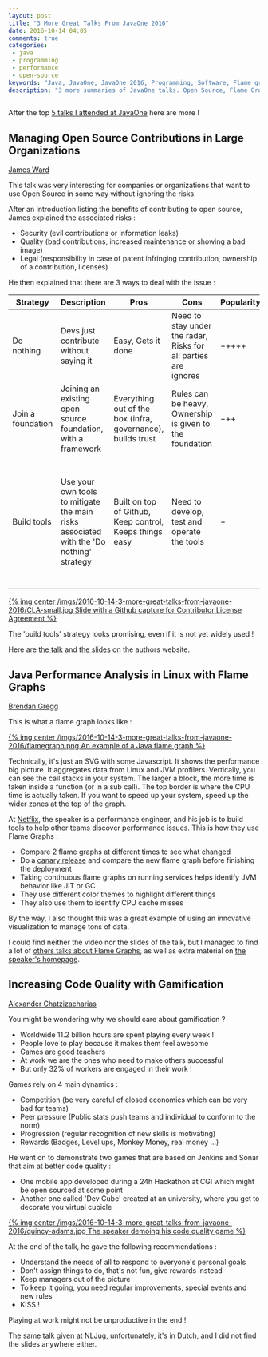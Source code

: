 ```yaml
---
layout: post
title: "3 More Great Talks From JavaOne 2016"
date: 2016-10-14 04:05
comments: true
categories:
 - java
 - programming
 - performance
 - open-source
keywords: "Java, JavaOne, JavaOne 2016, Programming, Software, Flame graphs, performance, Gamification, Open Source"
description: "3 more summaries of JavaOne talks. Open Source, Flame Graphs and Gamification"
---
```

After the top [5 talks I attended at JavaOne](/top-5-talks-i-attented-at-java-one-2016-part-1/) here are more !

## Managing Open Source Contributions in Large Organizations

[James Ward](http://www.jamesward.com/presos)

This talk was very interesting for companies or organizations that want to use Open Source in some way without ignoring the risks.

After an introduction listing the benefits of contributing to open source, James explained the associated risks :

* Security (evil contributions or information leaks)
* Quality (bad contributions, increased maintenance or showing a bad image)
* Legal (responsibility in case of patent infringing contribution, ownership of a contribution, licenses)

He then explained that there are 3 ways to deal with the issue :

 Strategy | Description | Pros | Cons | Popularity | Examples |
----------|-------------|------|------|------------|----------|
 Do nothing | Devs just contribute without saying it | Easy, Gets it done | Need to stay under the radar, Risks for all parties are ignores | +++++ | Most open source code on [Github](https://github.com) is shared in this manner |
 Join a foundation | Joining an existing open source foundation, with a framework | Everything out of the box (infra, governance), builds trust | Rules can be heavy, Ownership is given to the foundation | +++ | [Linkedin](https://www.linkedin.com/) put [Kafka](https://kafka.apache.org/) in the [Apache Foundation](https://www.apache.org/) |
 Build tools | Use your own tools to mitigate the main risks associated with the 'Do nothing' strategy | Built on top of Github, Keep control, Keeps things easy | Need to develop, test and operate the tools | + | Demo of a tool plugged into Github to enforce a contributor license agreement for anyone pushing a pull request |

[{% img center /imgs/2016-10-14-3-more-great-talks-from-javaone-2016/CLA-small.jpg Slide with a Github capture for Contributor License Agreement %}](/imgs/2016-10-14-3-more-great-talks-from-javaone-2016/CLA.jpg)

The 'build tools' strategy looks promising, even if it is not yet widely used !

Here are [the talk](https://www.youtube.com/watch?v=X71HrW6vC_0) and [the slides](http://presos.jamesward.com/managing_open_source_contributions_in_large_orgs/index.html#/) on the authors website.

## Java Performance Analysis in Linux with Flame Graphs

[Brendan Gregg](http://www.brendangregg.com/)

This is what a flame graph looks like :

[{% img center /imgs/2016-10-14-3-more-great-talks-from-javaone-2016/flamegraph.png An example of a Java flame graph %}](http://www.brendangregg.com/FlameGraphs/cpu-mixedmode-vertx.svg)

Technically, it's just an SVG with some Javascript. It shows the performance big picture. It aggregates data from Linux and JVM profilers. Vertically, you can see the call stacks in your system. The larger a block, the more time is taken inside a function (or in a sub call). The top border is where the CPU time is actually taken. If you want to speed up your system, speed up the wider zones at the top of the graph.

At [Netflix](https://www.netflix.com), the speaker is a performance engineer, and his job is to build tools to help other teams discover performance issues. This is how they use Flame Graphs :

* Compare 2 flame graphs at different times to see what changed
* Do a [canary release](http://martinfowler.com/bliki/CanaryRelease.html) and compare the new flame graph before finishing the deployment
* Taking continuous flame graphs on running services helps identify JVM behavior like JIT or GC
* They use different color themes to highlight different things
* They also use them to identify CPU cache misses

By the way, I also thought this was a great example of using an innovative visualization to manage tons of data.

I could find neither the video nor the slides of the talk, but I managed to find a lot of [others talks about Flame Graphs](https://www.google.fr/search?safe=active&client=ubuntu&espv=2&biw=1600&bih=810&tbm=vid&q=Flame+Graphs&oq=Flame+Graphs&gs_l=serp.3...1396.1396.0.1616.1.1.0.0.0.0.59.59.1.1.0....0...1c.1.64.serp..0.0.0.z-3ygDHx4-Q), as well as extra material on [the speaker's homepage](http://www.brendangregg.com/flamegraphs.html).

## Increasing Code Quality with Gamification

[Alexander Chatzizacharias](https://twitter.com/alex90_ch)

You might be wondering why we should care about gamification ?

* Worldwide 11.2 billion hours are spent playing every week !
* People love to play because it makes them feel awesome
* Games are good teachers
* At work we are the ones who need to make others successful
* But only 32% of workers are engaged in their work !

Games rely on 4 main dynamics :

* Competition (be very careful of closed economics which can be very bad for teams)
* Peer pressure (Public stats push teams and individual to conform to the norm)
* Progression (regular recognition of new skills is motivating)
* Rewards (Badges, Level ups, Monkey Money, real money ...)

He went on to demonstrate two games that are based on Jenkins and Sonar that aim at better code quality :

* One mobile app developed during a 24h Hackathon at CGI which might be open sourced at some point
* Another one called 'Dev Cube' created at an university, where you get to decorate you virtual cubicle

[{% img center /imgs/2016-10-14-3-more-great-talks-from-javaone-2016/quincy-adams.jpg The speaker demoing his code quality game %}](https://www.youtube.com/watch?v=hfT2_HxOQdk)

At the end of the talk, he gave the following recommendations :

* Understand the needs of all to respond to everyone's personal goals
* Don't assign things to do, that's not fun, give rewards instead
* Keep managers out of the picture
* To keep it going, you need regular improvements, special events and new rules
* KISS !

Playing at work might not be unproductive in the end !

The same [talk given at NLJug](https://www.youtube.com/watch?v=hfT2_HxOQdk), unfortunately, it's in Dutch, and I did not find the slides anywhere either.
